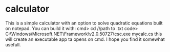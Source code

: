# calculator

This is a simple calculator with an option to solve quadratic equations built on notepad.
You can build it with:
cmd> cd //path to .txt code> C:\Windows\Microsoft.NET\Framework\v2.0.50727\csc.exe mycalc.cs
this will create an executable app ta opens on cmd.
I hope you find it somewhat usefull.

